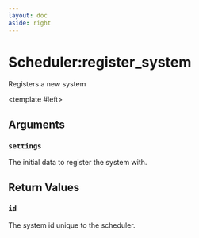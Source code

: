 ```yaml
---
layout: doc
aside: right
---
```


# Scheduler:register_system

Registers a new system

<DividePage>

<template #left>

## Arguments

### `settings` <Badge type="info" text="SystemData" />

The initial data to register the system with.

## Return Values

### `id` <Badge type="info" text="number"/>

The system id unique to the scheduler.

</template>
<template #right>

```luau
type SystemData = {
    name: string,
    phase: string?,
    paused: boolean?
}
```

```luau
local id = scheduler:register_system({
    name = "update_velocity",
    phase = "physics",
    paused = false
})
```

</template>
</DividePage>

